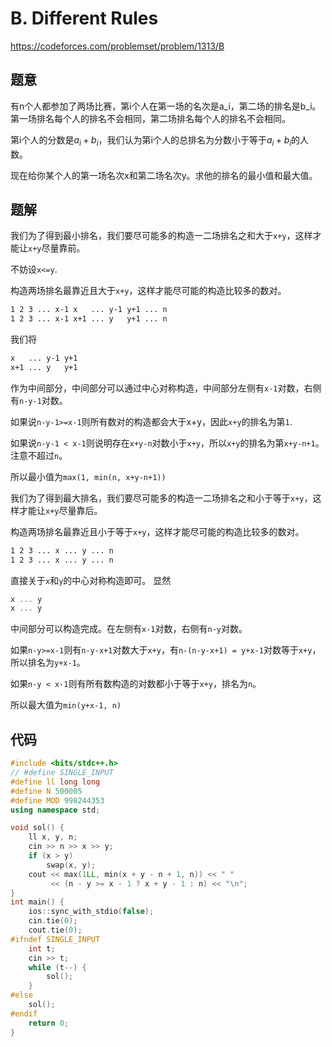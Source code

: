 # B. Different Rules
https://codeforces.com/problemset/problem/1313/B

## 题意

有n个人都参加了两场比赛，第i个人在第一场的名次是a_i，第二场的排名是b_i。
第一场排名每个人的排名不会相同，第二场排名每个人的排名不会相同。

第i个人的分数是$a_i+b_i$，我们认为第i个人的总排名为分数小于等于$a_i+b_i$的人数。

现在给你某个人的第一场名次x和第二场名次y。求他的排名的最小值和最大值。

## 题解

我们为了得到最小排名，我们要尽可能多的构造一二场排名之和大于`x+y`，这样才能让`x+y`尽量靠前。

不妨设`x<=y`.

构造两场排名最靠近且大于`x+y`，这样才能尽可能的构造比较多的数对。
``` txt
1 2 3 ... x-1 x   ... y-1 y+1 ... n
1 2 3 ... x-1 x+1 ... y   y+1 ... n
```
我们将
``` txt
x   ... y-1 y+1
x+1 ... y   y+1
```
作为中间部分，中间部分可以通过中心对称构造，中间部分左侧有`x-1`对数，右侧有`n-y-1`对数。

如果说`n-y-1>=x-1`则所有数对的构造都会大于x+y，因此`x+y`的排名为第`1`.

如果说`n-y-1 < x-1`则说明存在`x+y-n`对数小于`x+y`，所以`x+y`的排名为第`x+y-n+1`。注意不超过`n`。

所以最小值为`max(1, min(n, x+y-n+1))`

我们为了得到最大排名，我们要尽可能多的构造一二场排名之和小于等于`x+y`，这样才能让`x+y`尽量靠后。

构造两场排名最靠近且小于等于`x+y`，这样才能尽可能的构造比较多的数对。
``` txt
1 2 3 ... x ... y ... n
1 2 3 ... x ... y ... n
```
直接关于`x`和`y`的中心对称构造即可。
显然
``` cpp
x ... y
x ... y
```
中间部分可以构造完成。在左侧有`x-1`对数，右侧有`n-y`对数。

如果`n-y>=x-1`则有`n-y-x+1`对数大于`x+y`，有`n-(n-y-x+1) = y+x-1`对数等于`x+y`，所以排名为`y+x-1`。

如果`n-y < x-1`则有所有数构造的对数都小于等于`x+y`，排名为`n`。

所以最大值为`min(y+x-1, n)`

## 代码

``` cpp
#include <bits/stdc++.h>
// #define SINGLE_INPUT
#define ll long long
#define N 500005
#define MOD 998244353
using namespace std;

void sol() {
    ll x, y, n;
    cin >> n >> x >> y;
    if (x > y)
        swap(x, y);
    cout << max(1LL, min(x + y - n + 1, n)) << " "
         << (n - y >= x - 1 ? x + y - 1 : n) << "\n";
}
int main() {
    ios::sync_with_stdio(false);
    cin.tie(0);
    cout.tie(0);
#ifndef SINGLE_INPUT
    int t;
    cin >> t;
    while (t--) {
        sol();
    }
#else
    sol();
#endif
    return 0;
}
```